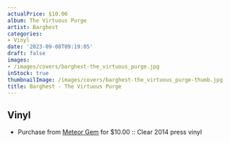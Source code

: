 ```yaml
---
actualPrice: $10.00
album: The Virtuous Purge
artist: Barghest
categories:
- Vinyl
date: '2023-09-08T09:19:05'
draft: false
images:
- /images/covers/barghest-the_virtuous_purge.jpg
inStock: true
thumbnailImage: /images/covers/barghest-the_virtuous_purge-thumb.jpg
title: Barghest - The Virtuous Purge
---
```


## Vinyl
* Purchase from [Meteor Gem](https://meteor-gem.com/products/used-barghest-the-virtuous-purge-lp) for $10.00 :: Clear 2014 press vinyl
